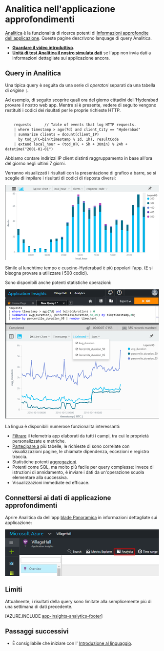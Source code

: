 <properties 
    pageTitle="Analitica - il potente strumento di ricerca di informazioni dettagliate sui applicazione | Microsoft Azure" 
    description="Panoramica delle Analitica, lo strumento di ricerca di diagnostica potente strumento di applicazione approfondimenti. " 
    services="application-insights" 
    documentationCenter=""
    authors="alancameronwills" 
    manager="douge"/>

<tags 
    ms.service="application-insights" 
    ms.workload="tbd" 
    ms.tgt_pltfrm="ibiza" 
    ms.devlang="na" 
    ms.topic="article" 
    ms.date="07/26/2016" 
    ms.author="awills"/>


# <a name="analytics-in-application-insights"></a>Analitica nell'applicazione approfondimenti


[Analitica](app-insights-analytics.md) è la funzionalità di ricerca potenti di [Informazioni approfondite dell'applicazione](app-insights-overview.md). Queste pagine descrivono lanquage di query Analitica. 

* **[Guardare il video introduttivo](https://applicationanalytics-media.azureedge.net/home_page_video.mp4)**.
* **[Unità di test Analitica il nostro simulata dati](https://analytics.applicationinsights.io/demo)** se l'app non invia dati a informazioni dettagliate sui applicazione ancora.

## <a name="queries-in-analytics"></a>Query in Analitica
 
Una tipica query è seguita da una serie di *operatori* separati da una tabella di *origine* `|`. 

Ad esempio, di seguito scoprire quali ora del giorno cittadini dell'Hyderabad provare il nostro web app. Mentre si è presente, vedere di seguito vengono restituiti i codici dei risultati per le proprie richieste HTTP. 

```AIQL

    requests      // Table of events that log HTTP requests.
  	| where timestamp > ago(7d) and client_City == "Hyderabad"
  	| summarize clients = dcount(client_IP) 
      by tod_UTC=bin(timestamp % 1d, 1h), resultCode
  	| extend local_hour = (tod_UTC + 5h + 30min) % 24h + datetime("2001-01-01") 
```

Abbiamo contare indirizzi IP client distinti raggruppamento in base all'ora del giorno negli ultimi 7 giorni. 

Verranno visualizzati i risultati con la presentazione di grafico a barre, se si sceglie di impilare i risultati di codici di risposta diversi:

![Scegliere grafico a barre, x e y assi e quindi segmentazione](./media/app-insights-analytics/020.png)

Simile al lunchtime tempo e cuscino-Hyderabad è più popolari l'app. (E si bisogna provare a utilizzare i 500 codici).


Sono disponibili anche potenti statistiche operazioni:

![](./media/app-insights-analytics/025.png)


La lingua è disponibili numerose funzionalità interessanti:

* [Filtrare](app-insights-analytics-reference.md#where-operator) il telemetria app elaborati da tutti i campi, tra cui le proprietà personalizzate e metriche.
* [Partecipare a](app-insights-analytics-reference.md#join-operator) più tabelle, le richieste di sono correlate con visualizzazioni pagine, le chiamate dipendenza, eccezioni e registro traccia.
* Statistiche potenti [aggregazioni](app-insights-analytics-reference.md#aggregations).
* Potenti come SQL, ma molto più facile per query complesse: invece di istruzioni di annidamento, è inviare i dati da un'operazione scuola elementare alla successiva.
* Visualizzazioni immediate ed efficace.







## <a name="connect-to-your-application-insights-data"></a>Connettersi ai dati di applicazione approfondimenti


Aprire Analitica da dell'app [blade Panoramica](app-insights-dashboards.md) in informazioni dettagliate sui applicazione: 

![Aprire portal.azure.com, aprire la risorsa approfondimenti applicazione e fare clic su Analitica.](./media/app-insights-analytics/001.png)


## <a name="limits"></a>Limiti

Attualmente, i risultati della query sono limitate alla semplicemente più di una settimana di dati precedente.



[AZURE.INCLUDE [app-insights-analytics-footer](../../includes/app-insights-analytics-footer.md)]


## <a name="next-steps"></a>Passaggi successivi


* È consigliabile che iniziare con l' [Introduzione al linguaggio](app-insights-analytics-tour.md).